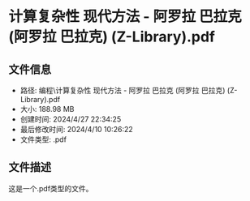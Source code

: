 ﻿# 计算复杂性 现代方法 - 阿罗拉 巴拉克 (阿罗拉 巴拉克) (Z-Library).pdf

## 文件信息
- 路径: 编程\计算复杂性 现代方法 - 阿罗拉 巴拉克 (阿罗拉 巴拉克) (Z-Library).pdf
- 大小: 188.98 MB
- 创建时间: 2024/4/27 22:34:25
- 最后修改时间: 2024/4/10 10:26:22
- 文件类型: .pdf

## 文件描述
这是一个.pdf类型的文件。

